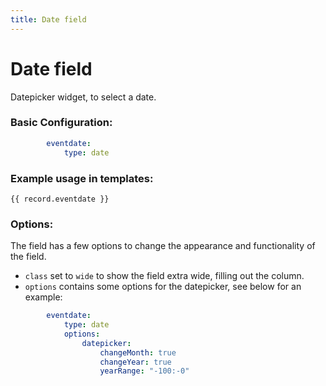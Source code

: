 ```yaml
---
title: Date field
---
```

Date field
==========

Datepicker widget, to select a date.

### Basic Configuration:

```yaml
        eventdate:
            type: date
```

### Example usage in templates:

```twig
{{ record.eventdate }}
```

### Options:

The field has a few options to change the appearance and functionality of the
field.

* `class` set to `wide` to show the field extra wide, filling out the column.
* `options` contains some options for the datepicker, see below for an example:

```yaml
        eventdate:
            type: date
            options:
                datepicker:
                    changeMonth: true
                    changeYear: true
                    yearRange: "-100:-0"
```
